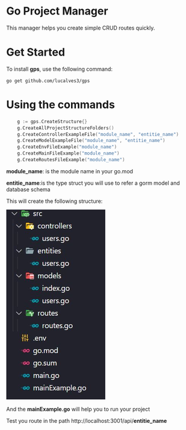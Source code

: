 # Go Project Manager

This manager helps you create simple CRUD routes quickly.

# Get Started

To install **gps**, use the following command:

```
go get github.com/lucalves3/gps
```

# Using the commands

```go
	g := gps.CreateStructure{}
	g.CreateAllProjectStructureFolders()
	g.CreateControllerExampleFile("module_name", "entitie_name")
	g.CreateModelExampleFile("module_name", "entitie_name")
	g.CreateEnvFileExample("module_name")
	g.CreateMainFileExample("module_name")
	g.CreateRoutesFileExample("module_name")
```

**module_name**: is the module name in your go.mod

**entitie_name**:is the type struct you will use to refer a gorm model and database schema

This will create the following structure:

![Structure image](project_structure.jpg)

And the **mainExample.go** will help you to run your project

Test you route in the path
http://localhost:3001/api/**entitie_name**
